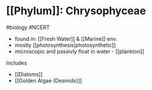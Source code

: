 # [[Phylum]]: Chrysophyceae
#biology #NCERT 

- found in: [[Fresh Water]] & [[Marine]] env.
- mostly [[photosynthesis|photosynthetic]]
- microscopic and passivly float in water - [[plankton]]

Includes
- [[Diatoms]]
- [[Golden Algae (Desmids)]]
